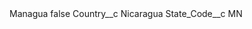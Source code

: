 <?xml version="1.0" encoding="UTF-8"?>
<CustomMetadata xmlns="http://soap.sforce.com/2006/04/metadata" xmlns:xsi="http://www.w3.org/2001/XMLSchema-instance" xmlns:xsd="http://www.w3.org/2001/XMLSchema">
    <label>Managua</label>
    <protected>false</protected>
    <values>
        <field>Country__c</field>
        <value xsi:type="xsd:string">Nicaragua</value>
    </values>
    <values>
        <field>State_Code__c</field>
        <value xsi:type="xsd:string">MN</value>
    </values>
</CustomMetadata>
